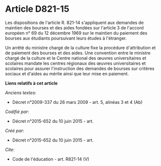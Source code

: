 # Article D821-15

Les dispositions de l'article R. 821-14 s'appliquent aux demandes de maintien des bourses et des aides fondées sur l'article
3 de l'accord européen n° 69 du 12 décembre 1969 sur le maintien du paiement des bourses aux étudiants poursuivant leurs
études à l'étranger. 

Un arrêté du ministre chargé de la culture fixe la procédure d'attribution et de paiement des bourses et des aides. Une
convention entre le ministre chargé de la culture et le Centre national des œuvres universitaires et scolaires mandate les
centres régionaux des œuvres universitaires et scolaires pour assurer l'instruction des demandes de bourses sur critères
sociaux et d'aides au mérite ainsi que leur mise en paiement.

**Liens relatifs à cet article**

_Anciens textes_:

  - Décret n°2009-337 du 26 mars 2009 - art. 5, alinéas 3 et 4 (Ab)

_Codifié par_:

  - Décret n°2015-652 du 10 juin 2015 - art.

_Créé par_:

  - Décret n°2015-652 du 10 juin 2015 - art.

_Cite_:

  - Code de l'éducation - art. R821-14 (V)
